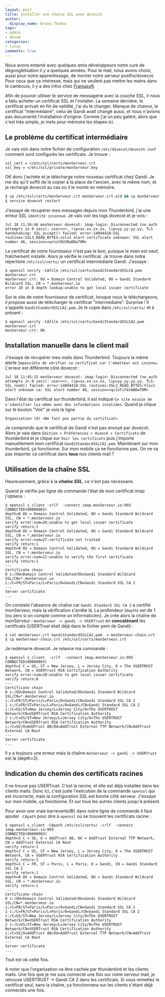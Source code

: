 ```yaml
---
layout: post
title: Installer une chaîne SSL avec dovecot
author:
  display_name: Bruno Thomas
tags:
- admin
- devop
categories:
- linux
comments: true
---
```


Nous avons entamé avec quelques amis développeurs notre cure de dégooglelisation il y a quelques années. Pour le mail, nous avons choisi, aussi pour notre apprentissage, de monter notre serveur postfix/dovecot. Pour ceux que ça intéresse, mais qui ne veulent pas mettre les mains dans le cambouis, il y a des infos chez [Framasoft](https://degooglisons-internet.org/).

Afin de pouvoir utiliser le service de messagerie avec la couche SSL, il nous a fallu acheter un certificat SSL et l'installer. La semaine dernière, le certificat arrivait en fin de validité, j'ai du le changer. Manque de chance, le certificat "intermédaire", celui de Gandi avait changé aussi, et nous n'avions pas documenté l'installation d'origine. Comme j'ai un peu galéré, alors que c'est très simple, je mets pour mémoire les étapes ici.

## Le problème du certificat intermédiaire

Je vais voir dans notre fichier de configuration `/etc/dovecot/dovecot.conf` comment sont configurés les certificats. Je trouve :

````
ssl_cert = </etc/ssl/certs/monServeur.crt
ssl_key = </etc/ssl/private/monServeur.key
````

OK donc j'achète et je télécharge notre nouveau certificat chez Gandi. Je me dis qu'il suffit de le copier à la place de l'ancien, avec le même nom, et je recharge dovecot au cas où il le monte en mémoire.

````sh
$ cp /etc/ssl/certs/monServeur.crt monServeur.crt.old && cp monServeur.crt /etc/ssl/certs/
$ service dovecot restart
````

J'essaye de récupérer mes messages depuis mon Thunderbird, j'ai une erreur SSL `identité inconnue`. Je vais voir les logs dovecot et je vois :

````
Jul 18 11:36:46 monServeur dovecot: imap-login: Disconnected (no auth attempts in 0 secs): user=<>, rip=xx.xx.xx.xx, lip=yy.yy.yy.yy, TLS handshaking: SSL_accept() failed: error:14094416:SSL routines:SSL3_READ_BYTES:sslv3 alert certificate unknown: SSL alert number 46, session=<w/nxtOU3RwBOwT0M>
````

Le certificat de notre fournisseur n'est pas le bon, puisque le mien est neuf, fraîchement installé. Alors je vérifie le certificat. Je trouve dans notre répertoire `/etc/ssl/certs/` un certificat intermédiaire Gandi. J'essaye :

````
$ openssl verify -CAfile /etc/ssl/certs/GandiStandardSSLCA.pem monServeur.crt
monServeur.crt: OU = Domain Control Validated, OU = Gandi Standard Wildcard SSL, CN = *.monServeur.io
error 20 at 0 depth lookup:unable to get local issuer certificate
````

Sur le site de notre fournisseur de certificat, lorsque nous le téléchargeons, il propose aussi de télécharger le certificat "intermédiaire". Surprise ! Il s'appelle `GandiStandardSSLCA2.pem`. Je le copie dans `/etc/ssl/certs/` et à présent :

````
$ openssl verify -CAfile /etc/ssl/certs/GandiStandardSSLCA2.pem monServeur.crt
monServeur.crt: OK
````

## Installation manuelle dans le client mail

J'essaye de récupérer mes mails dans Thunderbird. Toujours la même alerte `Impossible de vérifier ce certificat car l'émetteur est inconnu`. L'erreur est différente côté dovecot :

````
Jul 18 11:45:15 monServeur dovecot: imap-login: Disconnected (no auth attempts in 0 secs): user=<>, rip=xx.xx.xx.xx, lip=yy.yy.yy.yy, TLS: SSL_read() failed: error:14094418:SSL routines:SSL3_READ_BYTES:tlsv1 alert unknown ca: SSL alert number 48, session=<qcIvFiY4rABOwT0M>
````

Dans l'état du certificat sur thunderbird, il est indiqué `Ce site essaie de s'identifier lui-même avec des informations invalides`. Quand je clique sur le bouton "Voir" je vois la ligne

````
Organisation (O) <Ne fait pas partie du certificat>
````
Je comprends que le certificat de Gandi n'est pas envoyé par dovecot. Alors je vais dans `Edition > Préférences > Avancé > Certificats` de thunderbird et je clique sur `Voir les certificats` puis j'importe manuellement mon certificat `GandiStandardSSLCA2.pem`. Maintenant sur mon thunderbird, ça fonctionne. Sur mon mobile ça ne fonctionne pas. On ne va pas importer ce certificat dans **tous** nos clients mail ?

## Utilisation de la chaîne SSL

Heureusement, grâce à la ***chaine SSL***, ce n'est pas nécessaire.

Quand je vérifie par ligne de commande l'état de mon certificat imap j'obtiens :

````
$ openssl s_client -crlf  -connect imap.monServeur.io:993
CONNECTED(00000003)
depth=0 OU = Domain Control Validated, OU = Gandi Standard Wildcard SSL, CN = *.monServeur.io
verify error:num=20:unable to get local issuer certificate
verify return:1
depth=0 OU = Domain Control Validated, OU = Gandi Standard Wildcard SSL, CN = *.monServeur.io
verify error:num=27:certificate not trusted
verify return:1
depth=0 OU = Domain Control Validated, OU = Gandi Standard Wildcard SSL, CN = *.monServeur.io
verify error:num=21:unable to verify the first certificate
verify return:1
---
Certificate chain
0 s:/OU=Domain Control Validated/OU=Gandi Standard Wildcard SSL/CN=*.monServeur.io
i:/C=FR/ST=Paris/L=Paris/O=Gandi/CN=Gandi Standard SSL CA 2
---
Server certificate
...
````

On constate l'absence de chaîne car `Gandi Standard SSL CA 2` a certifié monServeur, mais la vérification s'arrête là. La profondeur (`depth`) est de 1 (ou zero si on compte comme un informaticien). Je crée alors la chaîne de monServeur : `monServeur -> gandi -> USERTrust` en **concaténant** les certificats (USERTrust était déjà dans le fichier pem de Gandi) :

````
$ cat monServeur.crt GandiStandardSSLCA2.pem  > monServeur-chain.crt
$ cp monServeur-chain.crt /etc/ssl/certs/monServeur.crt
````

Je redémarre dovecot. Je relance ma commande :

````
$ openssl s_client  -crlf  -connect imap.monServeur.io:993
CONNECTED(00000003)
depth=2 C = US, ST = New Jersey, L = Jersey City, O = The USERTRUST Network, CN = USERTrust RSA Certification Authority
verify error:num=20:unable to get local issuer certificate
verify return:0
---
Certificate chain
0 s:/OU=Domain Control Validated/OU=Gandi Standard Wildcard SSL/CN=*.monServeur.io
i:/C=FR/ST=Paris/L=Paris/O=Gandi/CN=Gandi Standard SSL CA 2
1 s:/C=FR/ST=Paris/L=Paris/O=Gandi/CN=Gandi Standard SSL CA 2
i:/C=US/ST=New Jersey/L=Jersey City/O=The USERTRUST Network/CN=USERTrust RSA Certification Authority
2 s:/C=US/ST=New Jersey/L=Jersey City/O=The USERTRUST Network/CN=USERTrust RSA Certification Authority
i:/C=SE/O=AddTrust AB/OU=AddTrust External TTP Network/CN=AddTrust External CA Root
---
Server certificate
...
````

Il y a toujours une erreur mais la chaîne `monServeur -> gandi -> USERTrust` est là (depth=2).

## Indication du chemin des certificats racines

Il ne trouve pas USERTrust. C'est la racine, et elle est déjà installée dans les clients mails. Donc ici, c'est juste l'exécution de la commande `openssl` qui est incorrecte, mais la configuration SSL est bonne côté serveur. J'essaye sur mon mobile, ça fonctionne. Et sur tous les autres clients jusqu'à présent.

Pour avoir une vraie barreverte(©) dans notre ligne de commande il faut ajouter `-CApath` pour dire à `openssl` où se trouvent les certificats racine :

````
$ openssl s_client -CApath /etc/ssl/certs/ -crlf  -connect imap.monServeur.io:993
CONNECTED(00000003)
depth=3 C = SE, O = AddTrust AB, OU = AddTrust External TTP Network, CN = AddTrust External CA Root
verify return:1
depth=2 C = US, ST = New Jersey, L = Jersey City, O = The USERTRUST Network, CN = USERTrust RSA Certification Authority
verify return:1
depth=1 C = FR, ST = Paris, L = Paris, O = Gandi, CN = Gandi Standard SSL CA 2
verify return:1
depth=0 OU = Domain Control Validated, OU = Gandi Standard Wildcard SSL, CN = *.monServeur.io
verify return:1
---
Certificate chain
0 s:/OU=Domain Control Validated/OU=Gandi Standard Wildcard SSL/CN=*.monServeur.io
i:/C=FR/ST=Paris/L=Paris/O=Gandi/CN=Gandi Standard SSL CA 2
1 s:/C=FR/ST=Paris/L=Paris/O=Gandi/CN=Gandi Standard SSL CA 2
i:/C=US/ST=New Jersey/L=Jersey City/O=The USERTRUST Network/CN=USERTrust RSA Certification Authority
2 s:/C=US/ST=New Jersey/L=Jersey City/O=The USERTRUST Network/CN=USERTrust RSA Certification Authority
i:/C=SE/O=AddTrust AB/OU=AddTrust External TTP Network/CN=AddTrust External CA Root
---
Server certificate
...
````

Tout est ok cette fois.

A noter que l'organisation va être cachée par thunderbird et les clients mails. Une fois que je me suis connecté une fois sur notre serveur mail, je retrouve USERTRUST -> Gandi CA 2 dans les certificats. Si vous remettez le certificat seul, sans la chaîne, ça fonctionnera sur les clients s'étant déjà connectés une fois.
